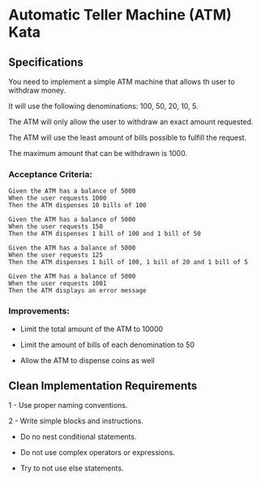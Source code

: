 # Automatic Teller Machine (ATM) Kata

## Specifications

You need to implement a simple ATM machine that allows th user to withdraw money. 

It will use the following denominations: 100, 50, 20, 10, 5.

The ATM will only allow the user to withdraw an exact amount requested.

The ATM will use the least amount of bills possible to fulfill the request.

The maximum amount that can be withdrawn is 1000.


### Acceptance Criteria:

```gherkin
Given the ATM has a balance of 5000
When the user requests 1000
Then the ATM dispenses 10 bills of 100
```

```gherkin
Given the ATM has a balance of 5000
When the user requests 150
Then the ATM dispenses 1 bill of 100 and 1 bill of 50
```

```gherkin
Given the ATM has a balance of 5000
When the user requests 125
Then the ATM dispenses 1 bill of 100, 1 bill of 20 and 1 bill of 5
```

```gherkin
Given the ATM has a balance of 5000
When the user requests 1001
Then the ATM displays an error message
```

### Improvements:

- Limit the total amount of the ATM to 10000

- Limit the amount of bills of each denomination to 50

- Allow the ATM to dispense coins as well

## Clean Implementation Requirements

1 - Use proper naming conventions.

2 - Write simple blocks and instructions.

  - Do no nest conditional statements.

  - Do not use complex operators or expressions.

  - Try to not use else statements.